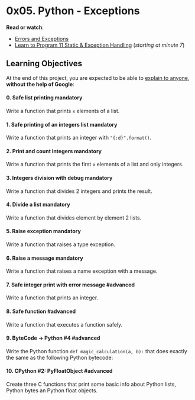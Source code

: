 <h1 class="gap">0x05. Python - Exceptions</h1>
<p><strong>Read or watch</strong>:</p>

<ul>
<li><a href="/rltoken/IvW-V19TlPbmMnVTHNllUg" title="Errors and Exceptions" target="_blank">Errors and Exceptions</a> </li>
<li><a href="/rltoken/uHg99jd88sVrhuGUDfwT8g" title="Learn to Program 11 Static &amp; Exception Handling" target="_blank">Learn to Program 11 Static &amp; Exception Handling</a> (<em>starting at minute 7</em>)</li>
</ul>

<h2>Learning Objectives</h2>

<p>At the end of this project, you are expected to be able to <a href="/rltoken/eUfokzRpYIU1EKe689hSIA" title="explain to anyone" target="_blank">explain to anyone</a>, <strong>without the help of Google</strong>:</p>

<h4 class="task">
    0. Safe list printing
      <span class="alert alert-warning mandatory-optional">
        mandatory
      </span>
  </h4>

  <p>Write a function that prints <code>x</code> elements of a list.</p>

<h4 class="task">
    1. Safe printing of an integers list
      <span class="alert alert-warning mandatory-optional">
        mandatory
      </span>
  </h4>

  <p>Write a function that prints an integer with <code>&quot;{:d}&quot;.format()</code>.</p>

<h4 class="task">
    2. Print and count integers
      <span class="alert alert-warning mandatory-optional">
        mandatory
      </span>
  </h4>

  <p>Write a function that prints the first <code>x</code> elements of a list and only integers.</p>

 <h4 class="task">
    3. Integers division with debug
      <span class="alert alert-warning mandatory-optional">
        mandatory
      </span>
  </h4>

  <p>Write a function that divides 2 integers and prints the result.</p>

<h4 class="task">
    4. Divide a list
      <span class="alert alert-warning mandatory-optional">
        mandatory
      </span>
  </h4>

  <p>Write a function that divides element by element 2 lists.</p>
<h4 class="task">
    5. Raise exception
      <span class="alert alert-warning mandatory-optional">
        mandatory
      </span>
  </h4>

  <p>Write a function that raises a type exception.</p>

<h4 class="task">
    6. Raise a message
      <span class="alert alert-warning mandatory-optional">
        mandatory
      </span>
  </h4>

  <p>Write a function that raises a name exception with a message.</p>

<h4 class="task">
    7. Safe integer print with error message
      <span class="alert alert-info mandatory-optional">
        #advanced
      </span>
  </h4>

  <p>Write a function that prints an integer.</p>

<h4 class="task">
    8. Safe function
      <span class="alert alert-info mandatory-optional">
        #advanced
      </span>
  </h4>

  <p>Write a function that executes a function safely.  </p>

 <h4 class="task">
    9. ByteCode -&gt; Python #4
      <span class="alert alert-info mandatory-optional">
        #advanced
      </span>
  </h4>

  <p>Write the Python function <code>def magic_calculation(a, b):</code> that does exactly the same as the following Python bytecode:</p>

<h4 class="task">
    10. CPython #2: PyFloatObject
      <span class="alert alert-info mandatory-optional">
        #advanced
      </span>
  </h4>

  <p>Create three C functions that print some basic info about Python lists, Python bytes an Python float objects.<br />